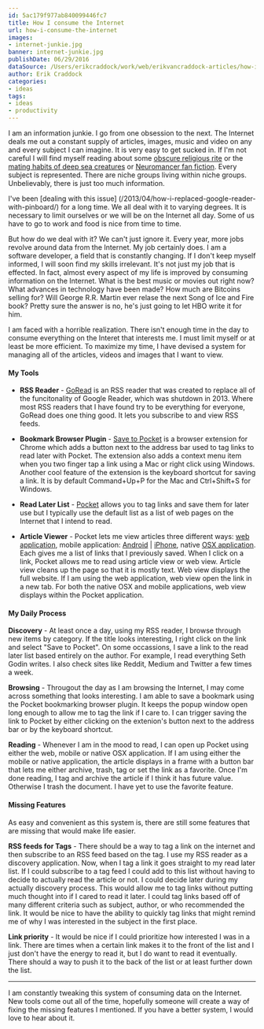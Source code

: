 ```yaml
---
id: 5ac179f977ab840099446fc7
title: How I consume the Internet
url: how-i-consume-the-internet
images:
- internet-junkie.jpg
banner: internet-junkie.jpg
publishDate: 06/29/2016
dataSource: /Users/erikcraddock/work/web/erikvancraddock-articles/how-i-consume-the-internet/how-i-consume-the-internet.md
author: Erik Craddock
categories:
- ideas
tags:
- ideas
- productivity
---
```

I am an information junkie. I go from one obsession to the next. The Internet deals me out a constant supply of articles, images, music and video on any and every subject I can imagine. It is very easy to get sucked in. If I'm not careful I will find myself reading about some [obscure religious rite](http://www.theapricity.com/forum/showthread.php?178939-8-Most-Bizarre-Religious-Rites) or the [mating habits of deep sea creatures](http://news.nationalgeographic.com/2016/06/seahorse-reproduction-behavior-conservation/) or [Neuromancer fan fiction](https://www.fanfiction.net/u/55503/Electric-Monk). Every subject is represented. There are niche groups living within niche groups. Unbelievably, there is just too much information. 

I've been [dealing with this issue] (/2013/04/how-i-replaced-google-reader-with-pinboard/) for a long time. We all deal with it to varying degrees. It is necessary to limit ourselves or we will be on the Internet all day. Some of us have to go to work and food is nice from time to time. 

But how do we deal with it? We can't just ignore it. Every year, more jobs revolve around data from the Internet. My job certainly does. I am a software developer, a field that is constantly changing. If I don't keep myself informed, I will soon find my skills irrelevant. It's not just my job that is effected. In fact, almost every aspect of my life is improved by consuming information on the Internet. What is the best music or movies out right now? What advances in technology have been made? How much are Bitcoins selling for? Will George R.R. Martin ever relase the next Song of Ice and Fire book? Pretty sure the answer is no, he's just going to let HBO write it for him.
	

I am faced with a horrible realization. There isn't enough time in the day to consume everything on the Interet that interests me. I must limit myself or at least be more efficient. To maximize my time, I have devised a system for managing all of the articles, videos and images that I want to view. 

#### My Tools

* **RSS Reader** -
	[GoRead](https://www.goread.io/) is an RSS reader that was created to replace all of the funcitonality of Google Reader, which was shutdown in 2013. Where most RSS readers that I have found try to be everything for everyone, GoRead does one thing good. It lets you subscribe to and view RSS feeds.

* **Bookmark Browser Plugin** - 
	[Save to Pocket](https://chrome.google.com/webstore/detail/save-to-pocket/niloccemoadcdkdjlinkgdfekeahmflj) is a browser extension for Chrome which adds a button next to the address bar used to tag links to read later with Pocket. The extension also adds a context menu item when you two finger tap a link using a Mac or right click using Windows. Another cool feature of the extension is the keyboard shortcut for saving a link. It is by default Command+Up+P for the Mac and Ctrl+Shift+S for Windows.

* **Read Later List** - 
	[Pocket](https://getpocket.com) allows you to tag links and save them for later use but I typically use the default list as a list of web pages on the Internet that I intend to read. 

* **Article Viewer** - 
	Pocket lets me view articles three different ways: [web application](https://getpocket.com), mobile application: [Android](https://play.google.com/store/apps/details?id=com.ideashower.readitlater.pro&hl=en) | [iPhone](https://itunes.apple.com/app/read-it-later-pro/id309601447?mt=8), native [OSX application](https://itunes.apple.com/app/pocket/id568494494?ls=1&mt=12). Each gives me a list of links that I previously saved. When I click on a link, Pocket allows me to read using article view or web view. Article view cleans up the page so that it is mostly text. Web view displays the full website. If I am using the web application, web view open the link in a new tab. For both the native OSX and mobile applications, web view displays within the Pocket application.

#### My Daily Process
**Discovery** -
	At least once a day, using my RSS reader, I browse through new items by category. If the title looks interesting, I right click on the link and select "Save to Pocket". On some occassions, I save a link to the read later list based entirely on the author. For example, I read everything Seth Godin writes. I also check sites like Reddit, Medium and Twitter a few times a week.

**Browsing** -
	Througout the day as I am browsing the Internet, I may come across something that looks interesting. I am able to save a bookmark using the Pocket bookmarking browser plugin. It keeps the popup window open long enough to allow me to tag the link if I care to. I can trigger saving the link to Pocket by either clicking on the extenion's button next to the address bar or by the keyboard shortcut. 

**Reading** -
	Whenever I am in the mood to read, I can open up Pocket using either the web, mobile or native OSX application. If I am using either the mobile or native application, the article displays in a frame with a button bar that lets me either archive, trash, tag or set the link as a favorite. Once I'm done reading, I tag and archive the article if I think it has future value. Otherwise I trash the document. I have yet to use the favorite feature. 

#### Missing Features

As easy and convenient as this system is, there are still some features that are missing that would make life easier. 

**RSS feeds for Tags** -
There should be a way to tag a link on the internet and then subscribe to an RSS feed based on the tag. I use my RSS reader as a discovery application. Now, when I tag a link it goes straight to my read later list. If I could subscribe to a tag feed I could add to this list without having to decide to actually read the article or not. I could decide later during my actually discovery process. This would allow me to tag links without putting much thought into if I cared to read it later. I could tag links based off of many different criteria such as subject, author, or who recommended the link. It would be nice to have the ability to quickly tag links that might remind me of why I was interested in the subject in the first place. 

**Link priority** -
It would be nice if I could prioritize how interested I was in a link. There are times when a certain link makes it to the front of the list and I just don't have the energy to read it, but I do want to read it eventually. There should a way to push it to the back of the list or at least further down the list.

---

I am constantly tweaking this system of consuming data on the Internet. New tools come out all of the time, hopefully someone will create a way of fixing the missing features I mentioned. If you have a better system, I would love to hear about it.